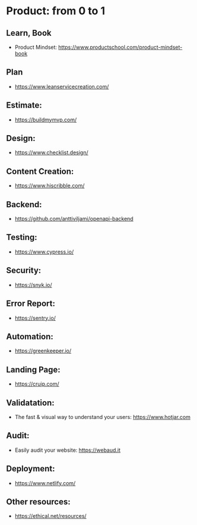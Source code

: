 # Product: from 0 to 1

## Learn, Book
 - Product Mindset: https://www.productschool.com/product-mindset-book

## Plan
 - https://www.leanservicecreation.com/
 
## Estimate:
 - https://buildmymvp.com/

## Design:
 - https://www.checklist.design/
 
## Content Creation:
 - https://www.hiscribble.com/
 
## Backend:
 - https://github.com/anttiviljami/openapi-backend
 
## Testing:
 - https://www.cypress.io/
 
## Security:
 - https://snyk.io/
 
## Error Report:
 - https://sentry.io/

## Automation:
 - https://greenkeeper.io/
 
## Landing Page:
 - https://cruip.com/

## Validatation:
 - The fast & visual way to understand your users: https://www.hotjar.com
 
## Audit:
 - Easily audit your website: https://webaud.it
 
## Deployment:
 - https://www.netlify.com/

## Other resources:
 - https://ethical.net/resources/
